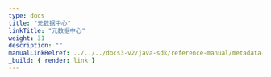 ```yaml
---
type: docs
title: "元数据中心"
linkTitle: "元数据中心"
weight: 31
description: ""
manualLinkRelref: ../../../docs3-v2/java-sdk/reference-manual/metadata-center/
_build: { render: link }
---
```


